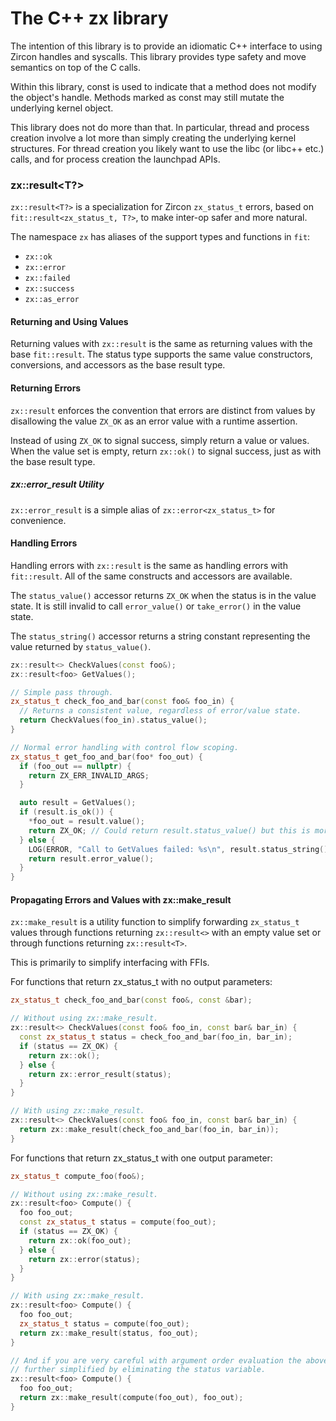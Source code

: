# The C++ zx library

The intention of this library is to provide an idiomatic C++ interface
to using Zircon handles and syscalls. This library provides type
safety and move semantics on top of the C calls.

Within this library, const is used to indicate that a method does not
modify the object's handle. Methods marked as const may still mutate
the underlying kernel object.

This library does not do more than that. In particular, thread and
process creation involve a lot more than simply creating the
underlying kernel structures. For thread creation you likely want to
use the libc (or libc++ etc.) calls, and for process creation the
launchpad APIs.

### zx::result<T?>

`zx::result<T?>` is a specialization for Zircon `zx_status_t` errors, based on
`fit::result<zx_status_t, T?>`, to make inter-op safer and more natural.

The namespace `zx` has aliases of the support types and functions in `fit`:
* `zx::ok`
* `zx::error`
* `zx::failed`
* `zx::success`
* `zx::as_error`

#### Returning and Using Values

Returning values with `zx::result` is the same as returning values with the
base `fit::result`. The status type supports the same value constructors,
conversions, and accessors as the base result type.

#### Returning Errors

`zx::result` enforces the convention that errors are distinct from values by
disallowing the value `ZX_OK` as an error value with a runtime assertion.

Instead of using `ZX_OK` to signal success, simply return a value or values.
When the value set is empty, return `zx::ok()` to signal success, just as with
the base result type.

##### zx::error_result Utility

`zx::error_result` is a simple alias of `zx::error<zx_status_t>` for
convenience.

#### Handling Errors

Handling errors with `zx::result` is the same as handling errors with
`fit::result`. All of the same constructs and accessors are available.

The `status_value()` accessor returns `ZX_OK` when the status is in the value
state. It is still invalid to call `error_value()` or `take_error()` in the
value state.

The `status_string()` accessor returns a string constant representing the value
returned by `status_value()`.

```C++
zx::result<> CheckValues(const foo&);
zx::result<foo> GetValues();

// Simple pass through.
zx_status_t check_foo_and_bar(const foo& foo_in) {
  // Returns a consistent value, regardless of error/value state.
  return CheckValues(foo_in).status_value();
}

// Normal error handling with control flow scoping.
zx_status_t get_foo_and_bar(foo* foo_out) {
  if (foo_out == nullptr) {
    return ZX_ERR_INVALID_ARGS;
  }

  auto result = GetValues();
  if (result.is_ok()) {
    *foo_out = result.value();
    return ZX_OK; // Could return result.status_value() but this is more explicit.
  } else {
    LOG(ERROR, "Call to GetValues failed: %s\n", result.status_string());
    return result.error_value();
  }
}
```

#### Propagating Errors and Values with zx::make_result

`zx::make_result` is a utility function to simplify forwarding `zx_status_t`
values through functions returning `zx::result<>` with an empty value set or
through functions returning `zx::result<T>`.

This is primarily to simplify interfacing with FFIs.

For functions that return zx_status_t with no output parameters:

```C++
zx_status_t check_foo_and_bar(const foo&, const &bar);

// Without using zx::make_result.
zx::result<> CheckValues(const foo& foo_in, const bar& bar_in) {
  const zx_status_t status = check_foo_and_bar(foo_in, bar_in);
  if (status == ZX_OK) {
    return zx::ok();
  } else {
    return zx::error_result(status);
  }
}

// With using zx::make_result.
zx::result<> CheckValues(const foo& foo_in, const bar& bar_in) {
  return zx::make_result(check_foo_and_bar(foo_in, bar_in));
}
```

For functions that return zx_status_t with one output parameter:

```C++
zx_status_t compute_foo(foo&);

// Without using zx::make_result.
zx::result<foo> Compute() {
  foo foo_out;
  const zx_status_t status = compute(foo_out);
  if (status == ZX_OK) {
    return zx::ok(foo_out);
  } else {
    return zx::error(status);
  }
}

// With using zx::make_result.
zx::result<foo> Compute() {
  foo foo_out;
  zx_status_t status = compute(foo_out);
  return zx::make_result(status, foo_out);
}

// And if you are very careful with argument order evaluation the above can be
// further simplified by eliminating the status variable.
zx::result<foo> Compute() {
  foo foo_out;
  return zx::make_result(compute(foo_out), foo_out);
}
```
